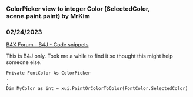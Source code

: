 ### ColorPicker view to integer Color (SelectedColor, scene.paint.paint) by MrKim
### 02/24/2023
[B4X Forum - B4J - Code snippets](https://www.b4x.com/android/forum/threads/146391/)

This is B4J only. Took me a while to find it so thought this might help someone else.  
  

```B4X
Private FontColor As ColorPicker  
.  
.  
Dim MyColor as int = xui.PaintOrColorToColor(FontColor.SelectedColor)
```